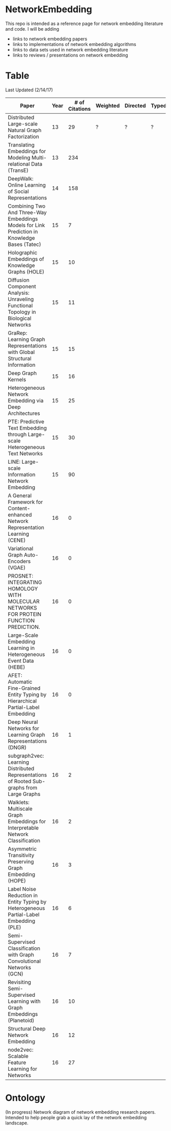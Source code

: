 # NetworkEmbedding
This repo is intended as a reference page for network embedding literature and code. I will be adding 
* links to network embedding papers
* links to implementations of network embedding algorithms 
* links to data sets used in network embedding literature
* links to reviews / presentations on network embedding

# Table
Last Updated (2/14/17)



Paper |	Year |	# of Citations	| Weighted	| Directed	| Typed	| Typed Nodes
--- | --- | --- | --- | ---| ---| ---
Distributed Large-scale Natural Graph Factorization |	13	| 29	| ? | ? | ? | ?
Translating Embeddings for Modeling Multi-relational Data (TransE)	|13|	234				
DeepWalk: Online Learning of Social Representations	|14	|158				
Combining Two And Three-Way Embeddings Models for Link Prediction in Knowledge Bases (Tatec)	|15 |	7				
Holographic Embeddings of Knowledge Graphs (HOLE)	|15 |	10				
Diffusion Component Analysis: Unraveling Functional Topology in Biological Networks	|15	|11				
GraRep: Learning Graph Representations with Global Structural Information	|15	|15				
Deep Graph Kernels	|15	|16				
Heterogeneous Network Embedding via Deep Architectures	|15 |	25				
PTE: Predictive Text Embedding through Large-scale Heterogeneous Text Networks	| 15	| 30				
LINE: Large-scale Information Network Embedding	| 15 |	90				
A General Framework for Content-enhanced Network Representation Learning (CENE) |	16	 |0				
Variational Graph Auto-Encoders (VGAE)	| 16	| 0				
PROSNET: INTEGRATING HOMOLOGY WITH MOLECULAR NETWORKS FOR PROTEIN FUNCTION PREDICTION. |	16 |	0				
Large-Scale Embedding Learning in Heterogeneous Event Data (HEBE)	| 16 |	0				
AFET: Automatic Fine-Grained Entity Typing by Hierarchical Partial-Label Embedding |	16 |	0				
Deep Neural Networks for Learning Graph Representations (DNGR)	| 16	| 1				
subgraph2vec: Learning Distributed Representations of Rooted Sub-graphs from Large Graphs |	16 |	2				
Walklets: Multiscale Graph Embeddings for Interpretable Network Classification	|16 |	2				
Asymmetric Transitivity Preserving Graph Embedding (HOPE)	|16 |	3				
Label Noise Reduction in Entity Typing by Heterogeneous Partial-Label Embedding (PLE)	| 16	|6				
Semi-Supervised Classification with Graph Convolutional Networks (GCN)	|16	|7				
Revisiting Semi-Supervised Learning with Graph Embeddings (Planetoid)	|16 |	10				
Structural Deep Network Embedding	| 16	| 12				
node2vec: Scalable Feature Learning for Networks	|16	 |27				




# Ontology
(In progress) Network diagram of network embedding research papers. Intended to help people grab a quick lay of the network embedding landscape.

